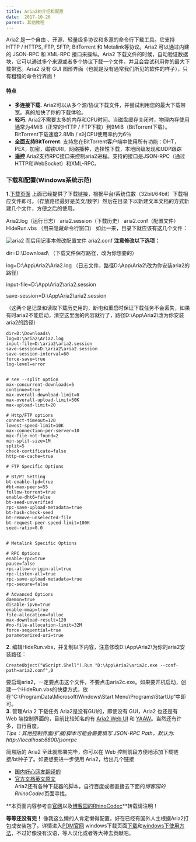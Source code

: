 ```yaml
---
title: Aria2的介绍和配置
date:  2017-10-26     
parent: 其他教程	 
---
```


Aria2 是一个自由 、开源、轻量级多协议和多源的命令行下载工具。它支持 HTTP / HTTPS, FTP, SFTP, BitTorrent 和 Metalink等协议。Aria2 可以通过内建的 JSON-RPC 和 XML-RPC 接口来操纵。Aria2 下载文件的时候，自动验证数据块，它可以通过多个来源或者多个协议下载一个文件，并且会尝试利用你的最大下载带宽。Aria2 没有 GUI 图形界面（也就是没有通常我们所见的软件的样子），只有粗糙的命令行界面！
    <!--more-->
#### 特点	
- **多连接下载.** Aria2可以从多个源/协议下载文件，并尝试利用您的最大下载带宽。真的加快了你的下载体验。
- **轻巧.** Aria2不需要太多的内存和CPU时间。当磁盘缓存关闭时，物理内存使用通常为4MiB（正常的HTTP / FTP下载）到9MiB（BitTorrent下载）。BitTorrent下载速度2.8Mb / s时CPU使用率约为6％
- **全面支持BitTorrent.** 支持您在BitTorrent客户端中使用所有功能：DHT，PEX，加密，磁铁URI，网络播种，选择性下载，本地同级发现和UDP跟踪
- **遥控** Aria2支持RPC接口来控制aria2进程。支持的接口是JSON-RPC（通过HTTP和WebSocket）和XML-RPC。	  

### 下载和配置(Windows系统示范)	
**1.**[下载页面](https://github.com/aria2/aria2/releases/tag/release-1.33.0)
上面已经提供了下载链接，根据平台/系统位数（32bit/64bit）下载相应文件即可。（存放路径最好是英文/数字）然后在目录下以新建文本文档的方式新建几个文件，方便之后的使用。

Aria2.log（运行日志）
aria2.session（下载历史）
aria2.conf（配置文件）
HideRun.vbs （用来隐藏命令行窗口）
如此一来，目录下就应该有这几个文件：

![aria2](http://images0.cnblogs.com/blog2015/618672/201508/092237131439116.png)
而后用记事本修改配置文件 aria2.conf
**注意修改以下选项：**

dir=D:\Download\ （下载文件保存路径，改为你想要的）

log=D:\App\Aria2\Aria2.log （日志文件，路径D:\App\Aria2\改为你安装aria2的路径）

input-file=D:\App\Aria2\aria2.session

save-session=D:\App\Aria2\aria2.session

（这两个是记录和读取下载历史用的，断电和重启时保证下载任务不会丢失，如果有时aria2不能启动，清空这里面的内容就行了，路径D:\App\Aria2\改为你安装aria2的路径）


```
dir=D:\Downloads\
log=D:\aria2\Aria2.log 
input-file=D:\aria2\aria2.session
save-session=D:\aria2\aria2.session
save-session-interval=60
force-save=true
log-level=error


# see --split option
max-concurrent-downloads=5
continue=true
max-overall-download-limit=0
max-overall-upload-limit=50K
max-upload-limit=20

# Http/FTP options
connect-timeout=120
lowest-speed-limit=10K
max-connection-per-server=10
max-file-not-found=2
min-split-size=1M
split=5
check-certificate=false
http-no-cache=true

# FTP Specific Options

# BT/PT Setting
bt-enable-lpd=true
#bt-max-peers=55
follow-torrent=true
enable-dht6=false
bt-seed-unverified
rpc-save-upload-metadata=true
bt-hash-check-seed
bt-remove-unselected-file
bt-request-peer-speed-limit=100K
seed-ratio=0.0


# Metalink Specific Options

# RPC Options
enable-rpc=true
pause=false
rpc-allow-origin-all=true
rpc-listen-all=true
rpc-save-upload-metadata=true
rpc-secure=false

# Advanced Options
daemon=true
disable-ipv6=true
enable-mmap=true
file-allocation=falloc 
max-download-result=120
#no-file-allocation-limit=32M
force-sequential=true
parameterized-uri=true
```
**2**. 编辑HideRun.vbs，并复制以下内容，注意修改D:\App\Aria2\为你的aria2安装路径：

```text
CreateObject("WScript.Shell").Run "D:\App\Aria2\aria2c.exe --conf-path=aria2.conf",0

```

要启动aria2，一定要点击这个文件，不要点击aria2c.exe。如果要开机启动，创建一个HideRun.vbs的快捷方式，放在”C:\ProgramData\Microsoft\Windows\Start Menu\Programs\StartUp“中即可。       
**3**. 管理Aria 2 下载任务
Aria2是没有GUI的，即使没有 GUI，Aria2 也还是有 Web 端控制界面的，目前比较知名的有 [Aria2 Web UI](http://ziahamza.github.io/webui-aria2/ "RhinoCodec") 和 [YAAW](http://aria2c.com/)。当然还有许多，自行百度。    
_Tips：其他控制界面/扩展/脚本可能会需要填写 JSON-RPC Path，默认为: http://localhost:6800/jsonrpc_   

简易版的 Aria2 至此就部署完毕，你可以在 Web 控制前段方便地添加下载链接/bt种子了。如要想要进一步使用 Aria2，给出几个链接      
- [国内好心网友翻译的](http://sydi.org/posts/linux/aria2c-usage-sample-cns.html#fn.1)     
- [官方文档英文原文](https://aria2.github.io/manual/en/html/aria2c.html)   
  Aria2还有各种下载器的脚本，自行百度或者直接去下面的*博客园的RhinoCodec*页面寻找。     
        

**本页面内容参考自[官网](https://aria2.github.io/)以及[博客园的RhinoCodec](http://www.cnblogs.com/RhinoC/p/aria2.html#)**转载请注明！
       
**等等还没有完！** 像我这么懒的人肯定懒得配置，好在已经有国外人士根据Aria2打包成安装包了。详情进入[PDM官网](https://persepolisdm.github.io/) windows下载页面[下载](https://github.com/persepolisdm/persepolis/releases)和[windows下使用方法](https://github.com/persepolisdm/persepolis/wiki/Microsoft-Windows)，不过好像没有汉语，等人汉化或者等大神去贡献吧。  


[1]: http://images0.cnblogs.com/blog2015/618672/201508/092237131439116.png